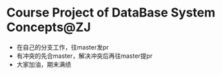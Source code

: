 # Course Project of DataBase System Concepts@ZJ

* 在自己的分支工作，往master发pr
* 有冲突的先合master，解决冲突后再往master提pr
* 大家加油，期末满绩
